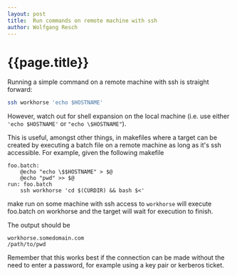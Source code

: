 ```yaml
---
layout: post
title:  Run commands on remote machine with ssh
author: Wolfgang Resch
---
```


{{page.title}}
================================================================================

Running a simple command on a remote machine with ssh is straight forward:

```bash
ssh workhorse 'echo $HOSTNAME'
```

However, watch out for shell expansion on the local machine (i.e. use either
`'echo $HOSTNAME'` or `"echo \$HOSTNAME"`).

This is useful, amongst other things, in makefiles where a target can
be created by executing a batch file on a remote machine as long as
it's ssh accessible. For example, given the following makefile

```make
foo.batch:
    @echo "echo \$$HOSTNAME" > $@
    @echo "pwd" >> $@
run: foo.batch
    ssh workhorse 'cd $(CURDIR) && bash $<'
```

make run on some machine with ssh access to `workhorse` will execute foo.batch
on workhorse and the target will wait for execution to finish.

The output should be

```
workhorse.somedomain.com
/path/to/pwd
```

Remember that this works best if the connection can be made without
the need to enter a password, for example using a key pair or kerberos
ticket.

